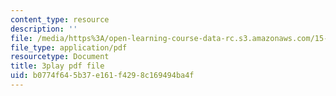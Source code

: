 ```yaml
---
content_type: resource
description: ''
file: /media/https%3A/open-learning-course-data-rc.s3.amazonaws.com/15-071-the-analytics-edge-spring-2017/b0774f645b37e161f4298c169494ba4f_uxNfDiKmZ5M.pdf
file_type: application/pdf
resourcetype: Document
title: 3play pdf file
uid: b0774f64-5b37-e161-f429-8c169494ba4f
---
```

